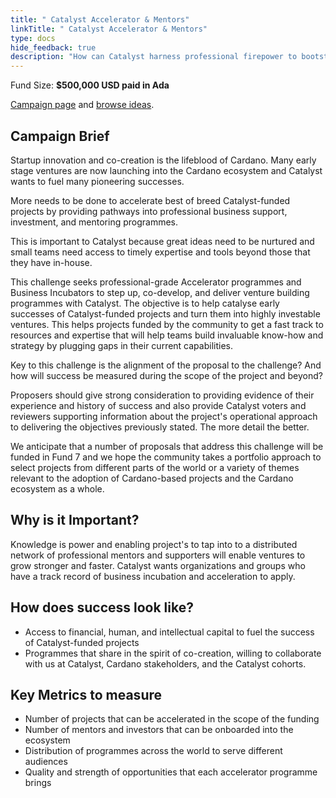 ```yaml
---
title: " Catalyst Accelerator & Mentors"
linkTitle: " Catalyst Accelerator & Mentors"
type: docs
hide_feedback: true
description: "How can Catalyst harness professional firepower to bootstrap an accelerator environment that amplifies and commercializes funded projects?"
---
```

Fund Size: **$500,000 USD paid in Ada**

[Campaign page](https://cardano.ideascale.com/a/campaign-home/26255) and [browse ideas](https://cardano.ideascale.com/a/ideas/top/campaign-filter/byids/campaigns/26255/stage/unspecified).

## Campaign Brief

Startup innovation and co-creation is the lifeblood of Cardano. Many early stage ventures are now launching into the Cardano ecosystem and Catalyst wants to fuel many pioneering successes.

More needs to be done to accelerate best of breed Catalyst-funded projects by providing pathways into professional business support, investment, and mentoring programmes.

This is important to Catalyst because great ideas need to be nurtured and small teams need access to timely expertise and tools beyond those that they have in-house.

This challenge seeks professional-grade Accelerator programmes and Business Incubators to step up, co-develop, and deliver venture building programmes with Catalyst. The objective is to help catalyse early successes of Catalyst-funded projects and turn them into highly investable ventures. This helps projects funded by the community to get a fast track to resources and expertise that will help teams build invaluable know-how and strategy by plugging gaps in their current capabilities.

Key to this challenge is the alignment of the proposal to the challenge? And how will success be measured during the scope of the project and beyond?

Proposers should give strong consideration to providing evidence of their experience and history of success and also provide Catalyst voters and reviewers supporting information about the project's operational approach to delivering the objectives previously stated. The more detail the better.

We anticipate that a number of proposals that address this challenge will be funded in Fund 7 and we hope the community takes a portfolio approach to select projects from different parts of the world or a variety of themes relevant to the adoption of Cardano-based projects and the Cardano ecosystem as a whole.

## Why is it Important?

Knowledge is power and enabling project's to tap into to a distributed network of professional mentors and supporters will enable ventures to grow stronger and faster. Catalyst wants organizations and groups who have a track record of business incubation and acceleration to apply.


## How does success look like?

- Access to financial, human, and intellectual capital to fuel the success of Catalyst-funded projects
- Programmes that share in the spirit of co-creation, willing to collaborate with us at Catalyst, Cardano stakeholders, and the Catalyst cohorts.

## Key Metrics to measure

- Number of projects that can be accelerated in the scope of the funding
- Number of mentors and investors that can be onboarded into the ecosystem
- Distribution of programmes across the world to serve different audiences
- Quality and strength of opportunities that each accelerator programme brings
